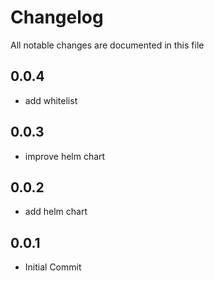 # Changelog

All notable changes are documented in this file

## 0.0.4

- add whitelist

## 0.0.3

- improve helm chart

## 0.0.2

- add helm chart

## 0.0.1

- Initial Commit
